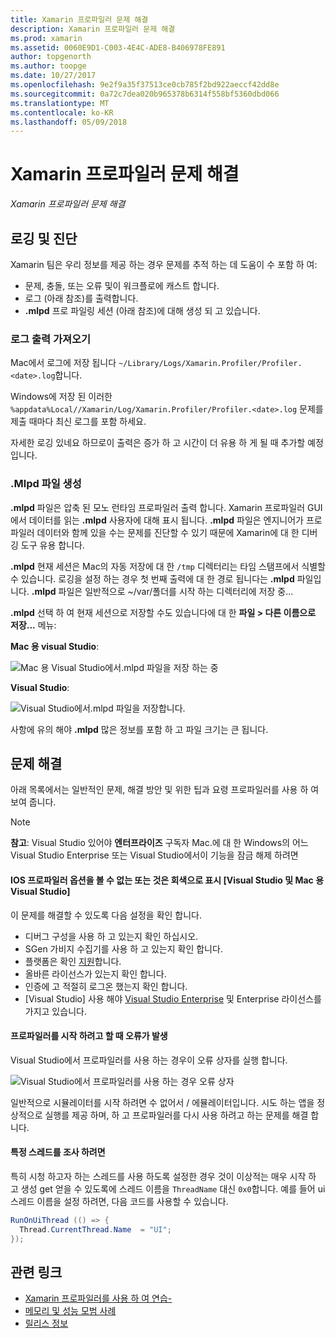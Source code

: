 ```yaml
---
title: Xamarin 프로파일러 문제 해결
description: Xamarin 프로파일러 문제 해결
ms.prod: xamarin
ms.assetid: 0060E9D1-C003-4E4C-ADE8-B406978FE891
author: topgenorth
ms.author: toopge
ms.date: 10/27/2017
ms.openlocfilehash: 9e2f9a35f37513ce0cb785f2bd922aeccf42dd8e
ms.sourcegitcommit: 0a72c7dea020b965378b6314f558bf5360dbd066
ms.translationtype: MT
ms.contentlocale: ko-KR
ms.lasthandoff: 05/09/2018
---
```

# <a name="xamarin-profiler-troubleshooting"></a>Xamarin 프로파일러 문제 해결

_Xamarin 프로파일러 문제 해결_

## <a name="logging-and-diagnostics"></a>로깅 및 진단

Xamarin 팀은 우리 정보를 제공 하는 경우 문제를 추적 하는 데 도움이 수 포함 하 여:

- 문제, 충돌, 또는 오류 및이 워크플로에 캐스트 합니다.
- 로그 (아래 참조)를 출력합니다.
- **.mlpd** 프로 파일링 세션 (아래 참조)에 대해 생성 되 고 있습니다.

### <a name="getting-log-outputs"></a>로그 출력 가져오기
Mac에서 로그에 저장 됩니다 `~/Library/Logs/Xamarin.Profiler/Profiler.<date>.log`합니다.

Windows에 저장 된 이러한 `%appdata%Local//Xamarin/Log/Xamarin.Profiler/Profiler.<date>.log` 문제를 제출 때마다 최신 로그를 포함 하세요.

자세한 로깅 있네요 하므로이 출력은 증가 하 고 시간이 더 유용 하 게 될 때 추가할 예정입니다.

<a name="gen_mlpd" />

### <a name="generating-mlpd-files"></a>.Mlpd 파일 생성

**.mlpd** 파일은 압축 된 모노 런타임 프로파일러 출력 합니다. Xamarin 프로파일러 GUI에서 데이터를 읽는 **.mlpd** 사용자에 대해 표시 됩니다. **.mlpd** 파일은 엔지니어가 프로파일러 데이터와 함께 있을 수는 문제를 진단할 수 있기 때문에 Xamarin에 대 한 디버깅 도구 유용 합니다.

**.mlpd** 현재 세션은 Mac의 자동 저장에 대 한 `/tmp` 디렉터리는 타임 스탬프에서 식별할 수 있습니다. 로깅을 설정 하는 경우 첫 번째 출력에 대 한 경로 됩니다는 **.mlpd** 파일입니다. **.mlpd** 파일은 일반적으로 ~/var/폴더를 시작 하는 디렉터리에 저장 중...

**.mlpd** 선택 하 여 현재 세션으로 저장할 수도 있습니다에 대 한 **파일 > 다른 이름으로 저장...** 메뉴:

**Mac 용 visual Studio**:

![](troubleshooting-images/image17.png "Mac 용 Visual Studio에서.mlpd 파일을 저장 하는 중")

**Visual Studio**:

![](troubleshooting-images/image17-vs.png "Visual Studio에서.mlpd 파일을 저장합니다.")


사항에 유의 해야 **.mlpd** 많은 정보를 포함 하 고 파일 크기는 큰 됩니다.

## <a name="troubleshooting"></a>문제 해결

아래 목록에서는 일반적인 문제, 해결 방안 및 위한 팁과 요령 프로파일러를 사용 하 여 보여 줍니다.

> [!NOTE]
> **참고**: Visual Studio 있어야 **엔터프라이즈** 구독자 Mac.에 대 한 Windows의 어느 Visual Studio Enterprise 또는 Visual Studio에서이 기능을 잠금 해제 하려면

#### <a name="i-cant-see-the-ios-profiler-option-or-it-is-greyed-out-visual-studio-and-visual-studio-for-mac"></a>IOS 프로파일러 옵션을 볼 수 없는 또는 것은 회색으로 표시 [Visual Studio 및 Mac 용 Visual Studio]

이 문제를 해결할 수 있도록 다음 설정을 확인 합니다.

- 디버그 구성을 사용 하 고 있는지 확인 하십시오.
- SGen 가비지 수집기를 사용 하 고 있는지 확인 합니다.
- 플랫폼은 확인 [지원](~/tools/profiler/index.md#Profiler_Support)합니다.
- 올바른 라이선스가 있는지 확인 합니다.
- 인증에 고 적절히 로그온 했는지 확인 합니다.
- [Visual Studio] 사용 해야 [Visual Studio Enterprise](https://www.visualstudio.com/vs/enterprise/) 및 Enterprise 라이선스를가지고 있습니다.


#### <a name="i-get-an-error-when-i-try-to-launch-the-profiler"></a>프로파일러를 시작 하려고 할 때 오류가 발생

Visual Studio에서 프로파일러를 사용 하는 경우이 오류 상자를 실행 합니다.

![](troubleshooting-images/error.png "Visual Studio에서 프로파일러를 사용 하는 경우 오류 상자")

일반적으로 시뮬레이터를 시작 하려면 수 없어서 / 에뮬레이터입니다. 시도 하는 앱을 정상적으로 실행를 제공 하며, 하 고 프로파일러를 다시 사용 하려고 하는 문제를 해결 합니다.

#### <a name="to-watch-a-specific-thread"></a>특정 스레드를 조사 하려면

특히 시청 하고자 하는 스레드를 사용 하도록 설정한 경우 것이 이상적는 매우 시작 하 고 생성 get 얻을 수 있도록에 스레드 이름을 `ThreadName` 대신 `0x0`합니다. 예를 들어 ui 스레드 이름을 설정 하려면, 다음 코드를 사용할 수 있습니다.


```csharp
RunOnUiThread (() => {
  Thread.CurrentThread.Name  = "UI";
});
```



## <a name="related-links"></a>관련 링크

- [Xamarin 프로파일러를 사용 하 여 연습-](~/tools/profiler/index.md)
- [메모리 및 성능 모범 사례](~/cross-platform/deploy-test/memory-perf-best-practices.md)
- [릴리스 정보](https://developer.xamarin.com/releases/profiler/preview/)
